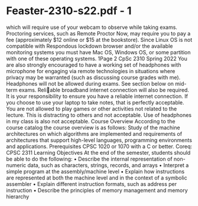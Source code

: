 # Feaster-2310-s22.pdf - 1

which will require use of your webcam to observe while taking exams. Proctoring services, such as
Remote Proctor Now, may require you to pay a fee (approximately $12 online or $15 at the bookstore).
Since Linux OS is not compatible with Respondous lockdown browser and/or the available monitoring
systems you must have Mac OS, Windows OS, or some partition with one of these operating systems.
1Page 2
CpSc 2310 Spring 2022
You are also strongly encouraged to have a working set of headphones with microphone for engaging
via remote technologies in situations where privacy may be warranted (such as discussing course grades
with me). Headphones will not be allowed during exams. See section below on mid-term exams. Reliable broadband internet connection will also be required. It is your responsibility to ensure you have
a reliable internet connection.
If you choose to use your laptop to take notes, that is perfectly acceptable. You are not allowed to play
games or other activities not related to the lecture. This is distracting to others and not acceptable.
Use of headphones in my class is also not acceptable.
Course Overview
According to the course catalog the course overview is as follows:
Study of the machine architectures on which algorithms are implemented and requirements of
architectures that support high-level languages, programming environments and applications.
Prerequisites
CPSC 1020 or 1070 with a C or better. Coreq: CPSC 2311
Learning Objectives
At the end of the semester, students should be able to do the following:
• Describe the internal representation of non-numeric data, such as characters, strings, records, and
arrays
• Interpret a simple program at the assembly/machine level
• Explain how instructions are represented at both the machine level and in the context of a symbolic
assembler
• Explain different instruction formats, such as address per instruction
• Describe the principles of memory management and memory hierarchy